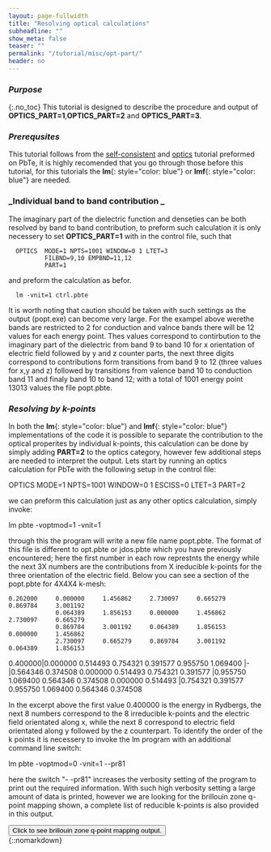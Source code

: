 ```yaml
---
layout: page-fullwidth
title: "Resolving optical calculations"
subheadline: ""
show_meta: false
teaser: ""
permalink: "/tutorial/misc/opt-part/"
header: no
---
```


### _Purpose_
{:.no_toc}
This tutorial is designed to describe the procedure and output of **OPTICS_PART=1**,**OPTICS_PART=2** and **OPTICS_PART=3**. 

### _Prerequsites_
This tutorial follows from the [self-consistent](/tutorial/asa/lm_pbte_tutorial/) and [optics](http://lordcephei.github.io/docs-equ-optics/) tutorial preformed on PbTe, it is highly recomended that you go through those before this tutorial, for this tutorials the **lm**{: style="color: blue"} or  **lmf**{: style="color: blue"} are needed.

### _Individual band to band contribution _

The imaginary part of the dielectric function and denseties can be both resolved  by band to band contribution, to preform  such calculation it is only necessery to set **OPTICS_PART=1** with in the control file, such that

      OPTICS  MODE=1 NPTS=1001 WINDOW=0 1 LTET=3
              FILBND=9,10 EMPBND=11,12
              PART=1
              
and preform the calculation as befor. 
        
      lm -vnit=1 ctrl.pbte
        
It is worth noting that caution should be taken with such settings as the output (popt.exe) can become very large. For the exampel above werethe bands are restricted to 2 for conduction and valnce bands there will be 12 values for each energy point. Thes values correspond to contirbution to the imaginary part of the dielectric from band 9 to band 10 for x orientation of electric field followed by y and z counter parts, the next three digits correspond to contributions form transitions from band 9 to 12 (three values for x,y and z) followed by transitions from valence band 10 to conduction band 11 and finaly band 10 to band  12; with a total of 1001 energy point 13013 values the file popt.pbte.


### _Resolving by k-points_
In both the **lm**{: style="color: blue"} and **lmf**{: style="color: blue"} implementations of the code it is possible to separate the contribution to the optical properites by individual k-points, this calculation can be done by simply adding **PART=2** to the optics category, however few additional steps are needed to interpret the output. Lets start by running an optics calculation for PbTe with the following setup in the control file:

   OPTICS  MODE=1 NPTS=1001 WINDOW=0 1 ESCISS=0 LTET=3
           PART=2

we can preform this calculation just as any other optics calculation, simply invoke:

   lm pbte -voptmod=1 -vnit=1

through this the program will write a new file name popt.pbte. The format of this file is different to opt.pbte or jdos.pbte which you have previously encountered; here the first number in each row represtnts the energy while the next 3X numbers are the contributions from X ireducible k-points for the three orientation of the electric field. Below you can see a section of the popt.pbte for 4X4X4 k-mesh:


    0.262000     0.000000     1.456862     2.730097     0.665279     0.869784     3.001192
                 0.064389     1.856153     0.000000     1.456862     2.730097     0.665279
                 0.869784     3.001192     0.064389     1.856153     0.000000     1.456862
                 2.730097     0.665279     0.869784     3.001192     0.064389     1.856153

0.400000|0.000000     0.514493     0.754321     0.391577     0.955750     1.069400
        |-
        |0.564346     0.374508     0.000000     0.514493     0.754321     0.391577
        |0.955750     1.069400     0.564346     0.374508     0.000000     0.514493
        |0.754321     0.391577     0.955750     1.069400     0.564346     0.374508
    

In the excerpt  above the first value 0.400000 is the energy in Rydbergs, the next 8 numbers correspond to the 8 irreducible k-points and the electric field orientated along x, while the next 8 correspond to electric field orientated along y followed by the z counterpart.
To identify the order of the k points it is necessery to invoke the lm program with an additional command line switch:

   lm pbte -voptmod=0 -vnit=1 --pr81
   
here the switch "- -pr81"  increases the verbosity setting of the program to print out the required information. With such high verbosity setting a large amount of data is printed, however we are looking for the brillouin zone q-point mapping shown, a complete list of reducible k-points is also provided in this output.

<div onclick="elm = document.getElementById('foobar'); if(elm.style.display == 'none') elm.style.display = 'block'; else elm.style.display = 'none';"><button type="button" class="button tiny radius">Click to see brillouin zone q-point mapping output.</button></div>
{::nomarkdown}<div style="display:none;margin:0px 25px 0px 25px;"id="foobar">{:/}

     BZMESH: qp mapping   
      i1..i3                          qp                    iq   ig  g  
     (1,1,1)           0.000000    0.000000    0.000000     1    1 i*i   
     (2,1,1)          -0.250000    0.250000    0.250000     2    1 i*i   
     (4,1,1)           0.250000   -0.250000   -0.250000     2    2 i   
     (1,2,1)           0.250000   -0.250000    0.250000     2    3 r3(1,1,-1)   
     (1,4,1)          -0.250000    0.250000   -0.250000     2    4 i*r3(1,1,-1)   
     (4,4,4)          -0.250000   -0.250000   -0.250000     2    5 r3(-1,-1,1)   
     (2,2,2)           0.250000    0.250000    0.250000     2    6 i*r3(-1,-1,1)   
     (1,1,2)           0.250000    0.250000   -0.250000     2    9 r3(-1,-1,-1)   
     (1,1,4)          -0.250000   -0.250000    0.250000     2   10 i*r3(-1,-1,-1)   
     (3,1,1)          -0.500000    0.500000    0.500000     3    1 i*i   
     (1,3,1)           0.500000   -0.500000    0.500000     3    3 r3(1,1,-1)   
     (3,3,3)          -0.500000   -0.500000   -0.500000     3    5 r3(-1,-1,1)   
     (1,1,3)           0.500000    0.500000   -0.500000     3    9 r3(-1,-1,-1)   
     (2,2,1)           0.000000    0.000000    0.500000     4    1 i*i   
     (4,4,1)           0.000000    0.000000   -0.500000     4    2 i   
     (4,1,4)           0.000000   -0.500000    0.000000     4    3 r3(1,1,-1)   
     (2,1,2)           0.000000    0.500000    0.000000     4    4 i*r3(1,1,-1)   
     (1,4,4)          -0.500000    0.000000    0.000000     4    5 r3(-1,-1,1)   
     (1,2,2)           0.500000    0.000000    0.000000     4    6 i*r3(-1,-1,1)   
     (3,2,1)          -0.250000    0.250000    0.750000     5    1 i*i   
     (3,4,1)           0.250000   -0.250000   -0.750000     5    2 i   
     (4,2,4)           0.250000   -0.750000    0.250000     5    3 r3(1,1,-1)   
     (2,4,2)          -0.250000    0.750000   -0.250000     5    4 i*r3(1,1,-1)   
     (4,3,3)          -0.750000   -0.250000   -0.250000     5    5 r3(-1,-1,1)    
     (2,3,3)           0.750000    0.250000    0.250000     5    6 i*r3(-1,-1,1)   
     (1,3,2)           0.750000   -0.250000    0.250000     5    7 r3d   
     (1,3,4)          -0.750000    0.250000   -0.250000     5    8 i*r3d   
     (2,1,3)           0.250000    0.750000   -0.250000     5    9 r3(-1,-1,-1)   
     (4,1,3)          -0.250000   -0.750000    0.250000     5   10 i*r3(-1,-1,-1)   
     (3,3,4)          -0.250000   -0.250000   -0.750000     5   11 r2x   
     (3,3,2)           0.250000    0.250000    0.750000     5   12 mx   
     (2,4,4)          -0.750000    0.250000    0.250000     5   17 r3(1,-1,-1)   
     (4,2,2)           0.750000   -0.250000   -0.250000     5   18 i*r3(1,-1,-1)   
     (3,1,2)          -0.250000    0.750000    0.250000     5   19 r3(-1,1,1)    
     (3,1,4)           0.250000   -0.750000   -0.250000     5   20 i*r3(-1,1,1)   
     (1,4,3)          -0.750000   -0.250000    0.250000     5   23 r2(1,0,-1)   
     (1,2,3)           0.750000    0.250000   -0.250000     5   24 m(1,0,-1)   
     (4,4,2)           0.250000    0.250000   -0.750000     5   25 r2y    
     (2,2,4)          -0.250000   -0.250000    0.750000     5   26 my   
     (2,3,1)           0.250000   -0.250000    0.750000     5   33 r2z   
     (4,3,1)          -0.250000    0.250000   -0.750000     5   34 mz   
     (3,4,3)          -0.250000   -0.750000   -0.250000     5   41 r3(1,-1,1)   
     (3,2,3)           0.250000    0.750000    0.250000     5   42 i*r3(1,-1,1)   
     (4,2,1)          -0.500000    0.500000    1.000000     6    1 i*i   
     (2,4,1)           0.500000   -0.500000   -1.000000     6    2 i   
     (4,3,4)           0.500000   -1.000000    0.500000     6    3 r3(1,1,-1)   
     (2,3,2)          -0.500000    1.000000   -0.500000     6    4 i*r3(1,1,-1)   
     (3,2,2)          -1.000000   -0.500000   -0.500000     6    5 r3(-1,-1,1)   
     (3,4,4)           1.000000    0.500000    0.500000     6    6 i*r3(-1,-1,1)   
     (1,4,2)           1.000000   -0.500000    0.500000     6    7 r3d   
     (1,2,4)          -1.000000    0.500000   -0.500000     6    8 i*r3d   
     (2,1,4)           0.500000    1.000000   -0.500000     6    9 r3(-1,-1,-1)   
     (4,1,2)          -0.500000   -1.000000    0.500000     6   10 i*r3(-1,-1,-1)   
     (2,2,3)          -0.500000   -0.500000   -1.000000     6   11 r2x   
     (4,4,3)           0.500000    0.500000    1.000000     6   12 mx   
     (3,3,1)           0.000000    0.000000    1.000000     7    1 i*i   
     (3,1,3)           0.000000   -1.000000    0.000000     7    3 r3(1,1,-1)   
     (1,3,3)          -1.000000    0.000000    0.000000     7    5 r3(-1,-1,1)   
     (4,3,2)           0.000000    0.500000    1.000000     8    1 i*i   
     (2,3,4)           0.000000   -0.500000   -1.000000     8    2 i   
     (3,2,4)           0.500000   -1.000000    0.000000     8    3 r3(1,1,-1)   
     (3,4,2)          -0.500000    1.000000    0.000000     8    4 i*r3(1,1,-1)   
     (4,2,3)          -1.000000    0.000000   -0.500000     8    5 r3(-1,-1,1)   
     (2,4,3)           1.000000    0.000000    0.500000     8    6 i*r3(-1,-1,1)
     
     {::nomarkdown}</div>{:/}




### _Resolving by k-points and band to band contributions_
To resolve the optics and density data by both k-points and band to band contributions option **OPTICS_PART=3** is used. In this case the popt.ext file has a similar format to the two previous showed, however here the bands are resolved by band to band contribution first and the by k-points. that is for the case below

      OPTICS  MODE=1 NPTS=1001 WINDOW=0 1 LTET=3
              FILBND=9,10 EMPBND=11,12
              PART=3

with 8 irreducible k-pointsthere will be 96 values for each energy point. these values are the contributions of the transitions resolved by band to band first ( as described for **OPTICS_PART=1** ) and k-points second (as described for **OPTICS_PART=2**.
